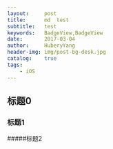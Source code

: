 ```yaml
--- 
layout:     post                      
title:      md  test
subtitle:   test
keywords:   BadgeView,BadgeView
date:       2017-03-04                
author:     HuberyYang                
header-img: img/post-bg-desk.jpg  
catalog:    true                     
tags:                             
    - iOS
---
```


## 标题0

### 标题1

#####标题2
